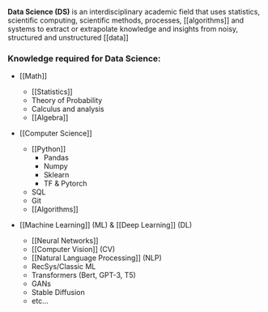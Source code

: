 **Data Science (DS)** is an interdisciplinary academic field that uses statistics, scientific computing, scientific methods, processes, [[algorithms]] and systems to extract or extrapolate knowledge and insights from noisy, structured and unstructured [[data]]

### Knowledge required for Data Science:

* [[Math]]
	* [[Statistics]]
	* Theory of Probability
	 * Calculus and analysis
	* [[Algebra]]

* [[Computer Science]]
	* [[Python]]
		* Pandas
		* Numpy
		* Sklearn
		* TF & Pytorch
	* SQL
	* Git
	* [[Algorithms]]

* [[Machine Learning]] (ML) & [[Deep Learning]] (DL)
	* [[Neural Networks]]
	* [[Computer Vision]] (CV)
	* [[Natural Language Processing]] (NLP)
	* RecSys/Classic ML
	* Transformers (Bert, GPT-3, T5)
	* GANs
	* Stable Diffusion
	* etc...